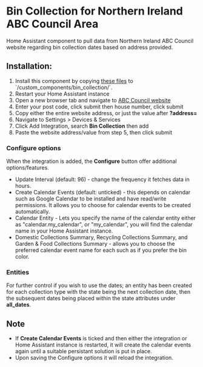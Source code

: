 # Bin Collection for Northern Ireland ABC Council Area

Home Assistant component to pull data from Northern Ireland ABC Council website regarding bin collection dates based on address provided.

## Installation:

1. Install this component by copying [these files]([https://github.com/custom-components/sensor.sonarr_upcoming_media/tree/master/custom_components/sonarr_upcoming_media](https://github.com/jordanhinks/bin_collection/tree/main/custom_components/bin_collection)) to `/custom_components/bin_collection/`.
2. Restart your Home Assistant instance
3. Open a new browser tab and navigate to [ABC Council website](https://www.armaghbanbridgecraigavon.gov.uk/resident/when-is-my-bin-day/)
4. Enter your post code, click submit then house number, click submit
5. Copy either the entire website address, or just the value after **?address=**
6. Navigate to Settings > Devices & Services
7. Click Add Integration, search **Bin Collection** then add
8. Paste the website address/value from step 5, then click submit

### Configure options

When the integration is added, the **Configure** button offer additional options/features.

- Update Interval (default: 96) - change the frequency it fetches data in hours.
- Create Calendar Events (default: unticked) - this depends on calendar such as Google Calendar to be installed and have read/write permissions. It allows you to choose for calendar events to be created automatically.
- Calendar Entity - Lets you specify the name of the calendar entity either as "calendar.my_calendar", or "my_calendar", you will find the calendar name in your Home Assistant instance.
- Domestic Collections Summary, Recycling Collections Summary, and Garden & Food Collections Summary - allows you to choose the preferred calendar event name for each such as if you prefer the bin color.

### Entities

For further control if you wish to use the dates; an entity has been created for each collection type with the state being the next collection date, then the subsequent dates being placed within the state attributes under **all_dates**.

## Note

- If **Create Calendar Events** is ticked and then either the integration or Home Assistant instance is restarted, it will create the calendar events again until a suitable persistant solution is put in place.
- Upon saving the Configure options it will reload the integration.
